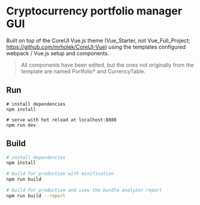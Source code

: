 # Cryptocurrency portfolio manager GUI

Built on top of the CoreUI Vue.js theme (Vue_Starter, not Vue_Full_Project;
https://github.com/mrholek/CoreUI-Vue) using the templates configured
webpack / Vue.js setup and components.

> All components have been edited, but the ones not originally from the template
are named Portfolio* and CurrencyTable.

## Run
```
# install dependencies
npm install

# serve with hot reload at localhost:8080
npm run dev
```

## Build 
``` bash
# install dependencies
npm install

# build for production with minification
npm run build

# build for production and view the bundle analyzer report
npm run build --report
```
